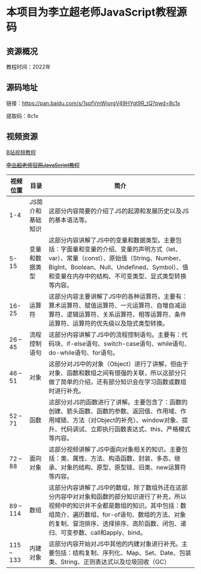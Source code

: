# 本项目为李立超老师JavaScript教程源码

## 资源概况

教程时间：2022年

## 源码地址

链接：https://pan.baidu.com/s/1spfVmWjorgV49HYgt9R_tQ?pwd=8c1x

提取码：8c1x

## 视频资源

[B站视频教程](https://www.bilibili.com/video/BV1mG411h7aD/)

~~[李立超老师官网JavaScript教程](https://lilichao.com/?p=6339)~~

| 视频位置      | 目录        | 简介                                                                                                                                                 |
|-----------|-----------|----------------------------------------------------------------------------------------------------------------------------------------------------|
| 1-4       | JS简介和基础知识 | 这部分内容简要的介绍了JS的起源和发展历史以及JS的基本语法等。                                                                                                                   |
| 5-15      | 变量和数据类型   | 这部分内容讲解了JS中的变量和数据类型。主要包括：字面量和变量的介绍、变量的声明方式（let、var）、常量（const）、原始值（String、Number、BigInt、Boolean、Null、Undefined、Symbol）、值和变量在内存中的结构、不可变类型、显式类型转换等内容。 |
| 16-25     | 运算符       | 这部分内容主要讲解了JS中的各种运算符。主要有：算术运算符、赋值运算符、一元运算符、自增自减运算符、逻辑运算符、关系运算符、相等运算符、条件运算符、运算符的优先级以及隐式类型转换。                                                         |
| 26 – 45   | 流程控制语句    | 这部分内容讲解了JS中的流程控制语句。主要有：代码块、if-else语句、switch-case语句、while语句、do-while语句、for语句。                                                                       |
| 46 – 51   | 对象        | 这部分对JS中的对象（Object）进行了讲解，但由于对象、函数和数组之间有很强的关联，所以这部分只做了简单的介绍，还有部分知识会在学习函数或数组时进行补充。                                                                    |
| 52 – 71   | 函数        | 这部分对JS的函数进行了讲解。主要包含了：函数的创建、箭头函数、函数的参数、返回值、作用域、作用域链、方法（对Object的补充）、window对象、提升、代码调试、立即执行函数表达式、this、严格模式等内容。                                         |
| 72 – 88   | 面向对象      | 这部分视频讲解了JS中面向对象相关的知识。主要包括：类、属性、方法、构造函数、封装、多态、继承、对象的结构、原型、原型链、旧类、new运算符等内容。                                                                         |
| 89 – 114  | 数组        | 这部分内容讲解了JS中的数组，除了数组外还在这部分内容中对对象和函数的部分知识进行了补充，所以视频中的知识并不全都是数组的知识。其中包括：数组简介、遍历数组、for-of语句、数组的方法、对象的复制、冒泡排序、选择排序、高阶函数、闭包、递归、可变参数、call和apply、bind。     |
| 115 – 133 | 内建对象      | 这部分内容开始对JS中其他的内建对象进行补充。主要包括：结构复制、序列化、Map、Set、Date、包装类、String、正则表达式以及垃圾回收（GC）                                                                       |